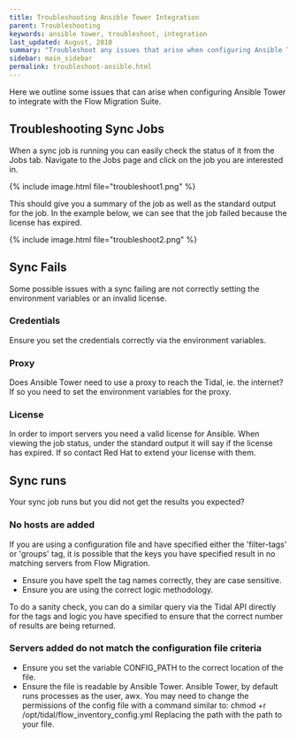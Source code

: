 ```yaml
---
title: Troubleshooting Ansible Tower Integration
parent: Troubleshooting
keywords: ansible tower, troubleshoot, integration
last_updated: August, 2018
summary: "Troubleshoot any issues that arise when configuring Ansible Tower"
sidebar: main_sidebar
permalink: troubleshoot-ansible.html
---
```


Here we outline some issues that can arise when configuring Ansible Tower to integrate with the Flow Migration Suite.

## Troubleshooting Sync Jobs

When a sync job is running you can easily check the status of it from the Jobs tab.
Navigate to the Jobs page and click on the job you are interested in.

{% include image.html file="troubleshoot1.png" %}

This should give you a summary of the job as well as the standard output for the job. In the example below, we can see that the job failed because the license has expired.

{% include image.html file="troubleshoot2.png" %}


## Sync Fails

Some possible issues with a sync failing are not correctly setting the environment variables or an invalid license.

### Credentials

Ensure you set the credentials correctly via the environment variables.

### Proxy

Does Ansible Tower need to use a proxy to reach the Tidal, ie. the internet? If so you need to set the environment variables for the proxy.

### License

In order to import servers you need a valid license for Ansible. When viewing the job status, under the standard output it will say if the license has expired. If so contact Red Hat to extend your license with them.

## Sync runs

Your sync job runs but you did not get the results you expected?

### No hosts are added

If you are using a configuration file and have specified either the 'filter-tags' or 'groups' tag, it is possible that the keys you have specified result in no matching servers from Flow Migration.

- Ensure you have spelt the tag names correctly, they are case sensitive.
- Ensure you are using the correct logic methodology.

To do a sanity check, you can do a similar query via the Tidal API directly for the tags and logic you have specified to ensure that the correct number of results are being returned.

### Servers added do not match the configuration file criteria

- Ensure you set the variable CONFIG_PATH to the correct location of the file.
- Ensure the file is readable by Ansible Tower. Ansible Tower, by default runs processes as the user, awx. You may need to change the permissions of the config file with a command similar to: chmod +r /opt/tidal/flow_inventory_config.yml Replacing the path with the path to your file.
